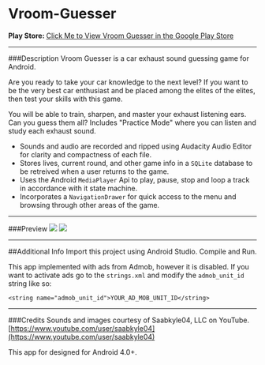 # Vroom-Guesser

<b>Play Store: </b>[Click Me to View Vroom Guesser in the Google Play Store](https://play.google.com/store/apps/details?id=com.mco.vroomvroomvroom)

---

###Description
Vroom Guesser is a car exhaust sound guessing game for Android.

Are you ready to take your car knowledge to the next level?
If you want to be the very best car enthusiast and be placed among the elites of the elites, then test your skills with this game.

You will be able to train, sharpen, and master your exhaust listening ears.
Can you guess them all?
Includes "Practice Mode" where you can listen and study each exhaust sound.

<ul>
<li>Sounds and audio are recorded and ripped using Audacity Audio Editor for clarity and compactness of each file.</li>
<li>Stores lives, current round, and other game info in a <code>SQLite</code> database to be retreived when a user returns to the game.</li>
<li>Uses the Android <code>MediaPlayer</code> Api to play, pause, stop and loop a track in accordance with it state machine.</li>
<li>Incorporates a <code>NavigationDrawer</code> for quick access to the menu and browsing through other areas of the game.</li>
</ul>

---

###Preview
<img src="http://i.imgur.com/9HCccpO.png"/> <img src="http://i.imgur.com/oGngb9F.png"/>

---

##Additional Info
Import this project using Android Studio. Compile and Run.

This app implemented with ads from Admob, however it is disabled. 
If you want to activate ads go to the `strings.xml` and modify the `admob_unit_id` string like so:

`<string name="admob_unit_id">YOUR_AD_MOB_UNIT_ID</string>`

---

###Credits
Sounds and images courtesy of Saabkyle04, LLC on YouTube.
[https://www.youtube.com/user/saabkyle04](https://www.youtube.com/user/saabkyle04)

This app for designed for Android 4.0+.
